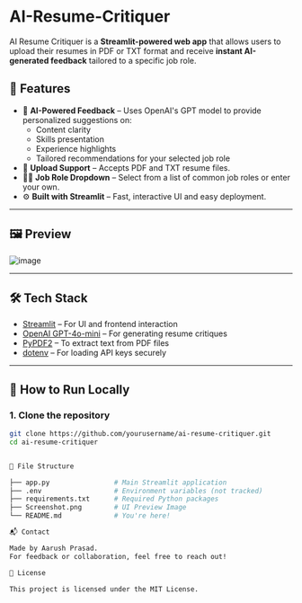 # AI-Resume-Critiquer
AI Resume Critiquer is a **Streamlit-powered web app** that allows users to upload their resumes in PDF or TXT format and receive **instant AI-generated feedback** tailored to a specific job role.

## 🚀 Features

- 🧠 **AI-Powered Feedback** – Uses OpenAI's GPT model to provide personalized suggestions on:
  - Content clarity
  - Skills presentation
  - Experience highlights
  - Tailored recommendations for your selected job role
- 📂 **Upload Support** – Accepts PDF and TXT resume files.
- 👨‍💼 **Job Role Dropdown** – Select from a list of common job roles or enter your own.
- ⚙️ **Built with Streamlit** – Fast, interactive UI and easy deployment.

---

## 🖼️ Preview


![image](https://github.com/user-attachments/assets/ef622387-ef70-4497-b6bf-95421bf354c9)

---

## 🛠️ Tech Stack

- [Streamlit](https://streamlit.io/) – For UI and frontend interaction
- [OpenAI GPT-4o-mini](https://platform.openai.com/) – For generating resume critiques
- [PyPDF2](https://pypi.org/project/PyPDF2/) – To extract text from PDF files
- [dotenv](https://pypi.org/project/python-dotenv/) – For loading API keys securely

---

## 🔧 How to Run Locally

### 1. Clone the repository
```bash
git clone https://github.com/yourusername/ai-resume-critiquer.git
cd ai-resume-critiquer


📁 File Structure

├── app.py                # Main Streamlit application
├── .env                  # Environment variables (not tracked)
├── requirements.txt      # Required Python packages
├── Screenshot.png        # UI Preview Image
└── README.md             # You're here!

📬 Contact

Made by Aarush Prasad.
For feedback or collaboration, feel free to reach out!

📜 License

This project is licensed under the MIT License.
